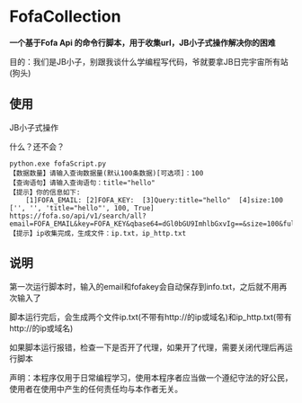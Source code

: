# FofaCollection
**一个基于Fofa Api 的命令行脚本，用于收集url，JB小子式操作解决你的困难**

目的：我们是JB小子，别跟我谈什么学编程写代码，爷就要拿JB日完宇宙所有站(狗头)

## 使用

JB小子式操作

什么？还不会？
```
python.exe fofaScript.py
【数据数量】请输入查询数据量(默认100条数据)[可选项]：100
【查询语句】请输入查询语句：title="hello"
【提示】你的信息如下:
    [1]FOFA_EMAIL: [2]FOFA_KEY:  [3]Query:title="hello"  [4]size:100
['', '', 'title="hello"', 100, True]
https://fofa.so/api/v1/search/all?email=FOFA_EMAIL&key=FOFA_KEY&qbase64=dGl0bGU9ImhlbGxvIg==&size=100&full=True
【提示】ip收集完成，生成文件：ip.txt，ip_http.txt
```

## 说明

第一次运行脚本时，输入的email和fofakey会自动保存到info.txt，之后就不用再次输入了

脚本运行完后，会生成两个文件ip.txt(不带有http://的ip或域名)和ip_http.txt(带有http://的ip或域名)

如果脚本运行报错，检查一下是否开了代理，如果开了代理，需要关闭代理后再运行脚本

声明：本程序仅用于日常编程学习，使用本程序者应当做一个遵纪守法的好公民，使用者在使用中产生的任何责任均与本作者无关。
